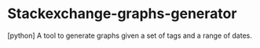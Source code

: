 # Stackexchange-graphs-generator
[python] A tool to generate graphs given a set of tags and a range of dates.
